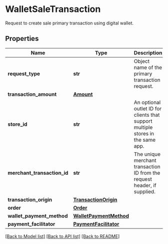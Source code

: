 # WalletSaleTransaction

Request to create sale primary transaction using digital wallet.
## Properties
Name | Type | Description | Notes
------------ | ------------- | ------------- | -------------
**request_type** | **str** | Object name of the primary transaction request. | 
**transaction_amount** | [**Amount**](Amount.md) |  | 
**store_id** | **str** | An optional outlet ID for clients that support multiple stores in the same app. | [optional] 
**merchant_transaction_id** | **str** | The unique merchant transaction ID from the request header, if supplied. | [optional] 
**transaction_origin** | [**TransactionOrigin**](TransactionOrigin.md) |  | [optional] 
**order** | [**Order**](Order.md) |  | [optional] 
**wallet_payment_method** | [**WalletPaymentMethod**](WalletPaymentMethod.md) |  | 
**payment_facilitator** | [**PaymentFacilitator**](PaymentFacilitator.md) |  | [optional] 

[[Back to Model list]](../README.md#documentation-for-models) [[Back to API list]](../README.md#documentation-for-api-endpoints) [[Back to README]](../README.md)



